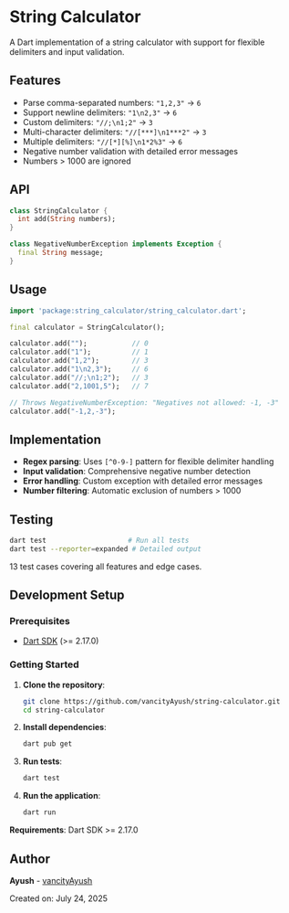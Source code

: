 # String Calculator

A Dart implementation of a string calculator with support for flexible delimiters and input validation.

## Features

- Parse comma-separated numbers: `"1,2,3"` → `6`
- Support newline delimiters: `"1\n2,3"` → `6`
- Custom delimiters: `"//;\n1;2"` → `3`
- Multi-character delimiters: `"//[***]\n1***2"` → `3`
- Multiple delimiters: `"//[*][%]\n1*2%3"` → `6`
- Negative number validation with detailed error messages
- Numbers > 1000 are ignored

## API

```dart
class StringCalculator {
  int add(String numbers);
}

class NegativeNumberException implements Exception {
  final String message;
}
```

## Usage

```dart
import 'package:string_calculator/string_calculator.dart';

final calculator = StringCalculator();

calculator.add("");           // 0
calculator.add("1");          // 1
calculator.add("1,2");        // 3
calculator.add("1\n2,3");     // 6
calculator.add("//;\n1;2");   // 3
calculator.add("2,1001,5");   // 7

// Throws NegativeNumberException: "Negatives not allowed: -1, -3"
calculator.add("-1,2,-3");
```

## Implementation

- **Regex parsing**: Uses `[^0-9-]` pattern for flexible delimiter handling
- **Input validation**: Comprehensive negative number detection
- **Error handling**: Custom exception with detailed error messages
- **Number filtering**: Automatic exclusion of numbers > 1000

## Testing

```bash
dart test                    # Run all tests
dart test --reporter=expanded # Detailed output
```

13 test cases covering all features and edge cases.


## Development Setup

### Prerequisites

- [Dart SDK](https://dart.dev/get-dart) (>= 2.17.0)

### Getting Started

1. **Clone the repository**:
   ```bash
   git clone https://github.com/vancityAyush/string-calculator.git
   cd string-calculator
   ```

2. **Install dependencies**:
   ```bash
   dart pub get
   ```

3. **Run tests**:
   ```bash
   dart test
   ```

4. **Run the application**:
   ```bash
   dart run
   ```

**Requirements**: Dart SDK >= 2.17.0

## Author

**Ayush** - [vancityAyush](https://github.com/vancityAyush)

Created on: July 24, 2025